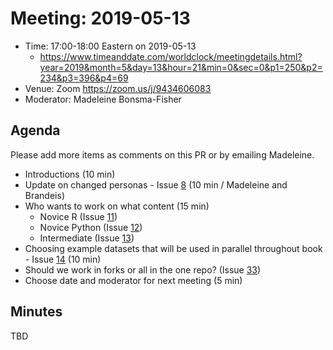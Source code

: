 # Meeting: 2019-05-13

-   Time: 17:00-18:00 Eastern on 2019-05-13
    -   <https://www.timeanddate.com/worldclock/meetingdetails.html?year=2019&month=5&day=13&hour=21&min=0&sec=0&p1=250&p2=234&p3=396&p4=69>
-   Venue: Zoom <https://zoom.us/j/9434606083>
-   Moderator: Madeleine Bonsma-Fisher

## Agenda

Please add more items as comments on this PR or by emailing Madeleine.

-   Introductions (10 min)
-   Update on changed personas - Issue [8](https://github.com/merely-useful/merely-useful.github.io/issues/8)
(10 min / Madeleine and Brandeis)
-   Who wants to work on what content (15 min)
    -   Novice R (Issue [11](https://github.com/merely-useful/merely-useful.github.io/issues/11))
    -   Novice Python (Issue [12](https://github.com/merely-useful/merely-useful.github.io/issues/12))
    -   Intermediate (Issue [13](https://github.com/merely-useful/merely-useful.github.io/issues/13))
-   Choosing example datasets that will be used in parallel throughout book - Issue [14](https://github.com/merely-useful/merely-useful.github.io/issues/14) (10 min)
-   Should we work in forks or all in the one repo? (Issue [33](https://github.com/merely-useful/merely-useful.github.io/issues/33))
-   Choose date and moderator for next meeting (5 min)

## Minutes

TBD
